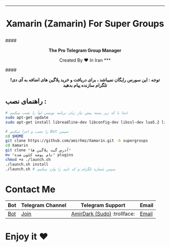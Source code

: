 ***
# <p align="center">Xamarin (Zamarin) For Super Groups
####<p align="center">**The Pro Telegram Group Manager**
<p align="center">Created By ♥ In Iran
***

####<p align="center">**!توجه : این سورس رایگان نمیباشد ، برای دریافت و خرید پلاگین های اضافه به آی دی تلگرام سازنده پیام بدهید**

## راهنمای نصب :

```bash
# ابتدا با کد زیر بسته پیش نیاز زبان برنامه نویسی لوآ را نصب میکنیم
sudo apt-get update
sudo apt-get install libreadline-dev libconfig-dev libssl-dev lua5.2 liblua5.2-dev libevent-dev make unzip git redis-server g++ libjansson-dev libpython-dev expat libexpat1-dev
```

```bash
# را نصب و اجرا میکنیم Bot سپس
cd $HOME
git clone https://github.com/amirhmz/Xamarin.git -b supergroups
cd Xamarin
git clone *آدرس گیت پلاگین ها*
mv *نام پوشه کلون شده* plugins
chmod +x ./launch.sh
./launch.sh install
./launch.sh # سپس شماره تلگرام و کد تایید را وارد میکنیم
```

# Contact Me
| Bot | Telegram Channel | Telegram Support | Email |
|---------|--------|-------| ----- |
| [Bot](https://telegram.me/XamarinTG) | [Join](https://telegram.me/XamarinCH) | [AmirDark (Sudo)](http://telegram.me/AmirDark) :trollface: | [Email](mailto:amdark77@gmail.com) 

# Enjoy it  ♥ 

